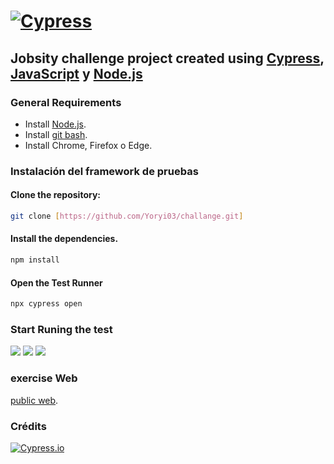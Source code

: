 # [![Cypress](https://cloud.githubusercontent.com/assets/1268976/20607953/d7ae489c-b24a-11e6-9cc4-91c6c74c5e88.png)](https://www.cypress.io)

## Jobsity challenge project created using [Cypress](https://www.cypress.io), [JavaScript](https://developer.mozilla.org/es/docs/Web/JavaScript) y [Node.js](https://nodejs.org/en/)

### General Requirements

- Install [Node.js](https://nodejs.org/es/download/).
- Install [git bash](https://git-scm.com/downloads).
- Install Chrome, Firefox o Edge.

### Instalación del framework de pruebas

#### **Clone the repository:**

```bash
git clone [https://github.com/Yoryi03/challange.git]
```

#### **Install the dependencies.**

```bash
npm install
```

#### **Open the Test Runner**

```bash
npx cypress open
```

### Start Runing the test

<img src="https://firebasestorage.googleapis.com/v0/b/image-server-4d143.appspot.com/o/Screen%20Shot%202022-09-30%20at%205.14.09%20PM.png?alt=media&token=1841caf8-b861-4b77-9c68-45933cc311ee">

<img src="https://firebasestorage.googleapis.com/v0/b/image-server-4d143.appspot.com/o/Screen%20Shot%202022-09-30%20at%205.15.45%20PM.png?alt=media&token=049411dc-6673-46cb-a44d-ba86670bbdc0">

<img src="https://firebasestorage.googleapis.com/v0/b/image-server-4d143.appspot.com/o/Screen%20Shot%202022-09-30%20at%205.17.22%20PM.png?alt=media&token=3151c441-509e-4532-a9d1-2bc61d986688">

### exercise Web

[public web](http://automationpractice.com).

### Crédits

[![Cypress.io](https://img.shields.io/badge/tested%20with-Cypress-04C38E.svg)](https://www.cypress.io/)
